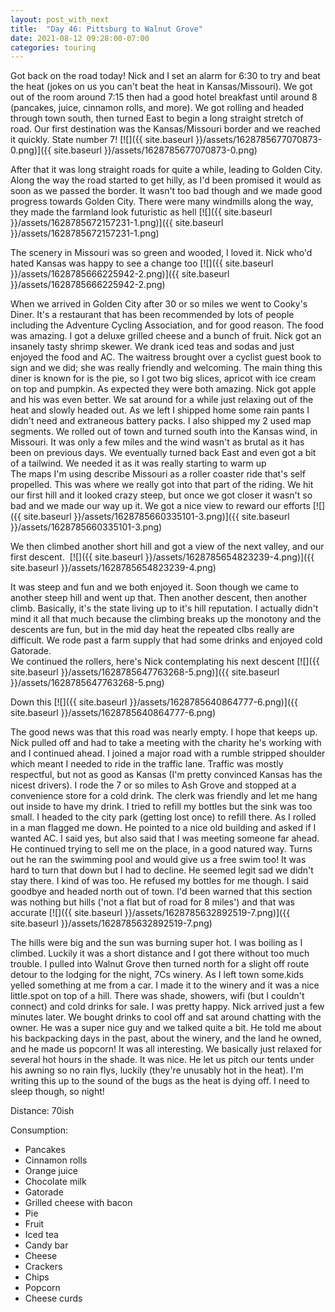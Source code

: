 ```yaml
---
layout: post_with_next
title:  "Day 46: Pittsburg to Walnut Grove"
date: 2021-08-12 09:28:00-07:00
categories: touring
---
```

Got back on the road today! Nick and I set an alarm for 6:30 to try and beat the heat (jokes on us you can't beat the heat in Kansas/Missouri). We got out of the room around 7:15 then had a good hotel breakfast until around 8 (pancakes, juice, cinnamon rolls, and more). We got rolling and headed through town south, then turned East to begin a long straight stretch of road. Our first destination was the Kansas/Missouri border and we reached it quickly. State number 7!
[![]({{ site.baseurl }}/assets/1628785677070873-0.png)]({{ site.baseurl }}/assets/1628785677070873-0.png)
  
After that it was long straight roads for quite a while, leading to Golden City. Along the way the road started to get hilly, as I'd been promised it would as soon as we passed the border. It wasn't too bad though and we made good progress towards Golden City. There were many windmills along the way, they made the farmland look futuristic as hell
[![]({{ site.baseurl }}/assets/1628785672157231-1.png)]({{ site.baseurl }}/assets/1628785672157231-1.png)
  
The scenery in Missouri was so green and wooded, I loved it. Nick who'd hated Kansas was happy to see a change too
[![]({{ site.baseurl }}/assets/1628785666225942-2.png)]({{ site.baseurl }}/assets/1628785666225942-2.png)
  
When we arrived in Golden City after 30 or so miles we went to Cooky's Diner. It's a restaurant that has been recommended by lots of people including the Adventure Cycling Association, and for good reason. The food was amazing. I got a deluxe grilled cheese and a bunch of fruit. Nick got an insanely tasty shrimp skewer. We drank iced teas and sodas and just enjoyed the food and AC. The waitress brought over a cyclist guest book to sign and we did; she was really friendly and welcoming. The main thing this diner is known for is the pie, so I got two big slices, apricot with ice cream on top and pumpkin. As expected they were both amazing. Nick got apple and his was even better. We sat around for a while just relaxing out of the heat and slowly headed out. As we left I shipped home some rain pants I didn't need and extraneous battery packs. I also shipped my 2 used map segments. We rolled out of town and turned south into the Kansas wind, in Missouri. It was only a few miles and the wind wasn't as brutal as it has been on previous days. We eventually turned back East and even got a bit of a tailwind. We needed it as it was really starting to warm up  
The maps I'm using describe Missouri as a roller coaster ride that's self propelled. This was where we really got into that part of the riding. We hit our first hill and it looked crazy steep, but once we got closer it wasn't so bad and we made our way up it. We got a nice view to reward our efforts
[![]({{ site.baseurl }}/assets/1628785660335101-3.png)]({{ site.baseurl }}/assets/1628785660335101-3.png)
  
We then climbed another short hill and got a view of the next valley, and our first descent. 
[![]({{ site.baseurl }}/assets/1628785654823239-4.png)]({{ site.baseurl }}/assets/1628785654823239-4.png)
  
It was steep and fun and we both enjoyed it. Soon though we came to another steep hill and went up that. Then another descent, then another climb. Basically, it's the state living up to it's hill reputation. I actually didn't mind it all that much because the climbing breaks up the monotony and the descents are fun, but in the mid day heat the repeated clbs really are difficult. We rode past a farm supply that had some drinks and enjoyed cold Gatorade.   
We continued the rollers, here's Nick contemplating his next descent
[![]({{ site.baseurl }}/assets/1628785647763268-5.png)]({{ site.baseurl }}/assets/1628785647763268-5.png)
  
Down this
[![]({{ site.baseurl }}/assets/1628785640864777-6.png)]({{ site.baseurl }}/assets/1628785640864777-6.png)
  
The good news was that this road was nearly empty. I hope that keeps up.   
Nick pulled off and had to take a meeting with the charity he's working with and I continued ahead. I joined a major road with a rumble stripped shoulder which meant I needed to ride in the traffic lane. Traffic was mostly respectful, but not as good as Kansas (I'm pretty convinced Kansas has the nicest drivers). I rode the 7 or so miles to Ash Grove and stopped at a convenience store for a cold drink. The clerk was friendly and let me hang out inside to have my drink. I tried to refill my bottles but the sink was too small. I headed to the city park (getting lost once) to refill there. As I rolled in a man flagged me down. He pointed to a nice old building and asked if I wanted AC. I said yes, but also said that I was meeting someone far ahead. He continued trying to sell me on the place, in a good natured way. Turns out he ran the swimming pool and would give us a free swim too! It was hard to turn that down but I had to decline. He seemed legit sad we didn't stay there. I kind of was too. He refused my bottles for me though. I said goodbye and headed north out of town. I'd been warned that this section was nothing but hills ('not a flat but of road for 8 miles') and that was accurate
[![]({{ site.baseurl }}/assets/1628785632892519-7.png)]({{ site.baseurl }}/assets/1628785632892519-7.png)
  
The hills were big and the sun was burning super hot. I was boiling as I climbed. Luckily it was a short distance and I got there without too much trouble. I pulled into Walnut Grove then turned north for a slight off route detour to the lodging for the night, 7Cs winery. As I left town some.kids yelled something at me from a car. I made it to the winery and it was a nice little.spot on top of a hill. There was shade, showers, wifi (but I couldn't connect) and cold drinks for sale. I was pretty happy. Nick arrived just a few minutes later. We bought drinks to cool off and sat around chatting with the owner. He was a super nice guy and we talked quite a bit. He told me about his backpacking days in the past, about the winery, and the land he owned, and he made us popcorn! It was all interesting. We basically just relaxed for several hot hours in the shade. It was nice. He let us pitch our tents under his awning so no rain flys, luckily (they're unusably hot in the heat). I'm writing this up to the sound of the bugs as the heat is dying off. I need to sleep though, so night!  


Distance: 70ish

Consumption:
- Pancakes
- Cinnamon rolls
- Orange juice
- Chocolate milk
- Gatorade
- Grilled cheese with bacon
- Pie
- Fruit
- Iced tea
- Candy bar
- Cheese
- Crackers
- Chips
- Popcorn
- Cheese curds
